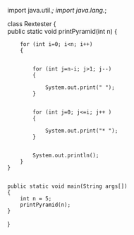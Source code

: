 import java.util.*;
import java.lang.*;

class Rextester
{  
    public static void printPyramid(int n)
    {
        
        for (int i=0; i<n; i++)
        {
 
            
            for (int j=n-i; j>1; j--)
            {
                
                System.out.print(" ");
            }
  
            
            for (int j=0; j<=i; j++ )
            {
                
                System.out.print("* ");
            }
  
            
            System.out.println();
        }
    }
     
    
    public static void main(String args[])
    {
        int n = 5;
        printPyramid(n);
    }
}
